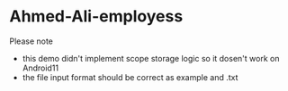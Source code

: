 # Ahmed-Ali-employess
Please note 
* this demo didn't implement scope storage logic so it dosen't work on Android11
* the file input format should be correct as example and .txt
